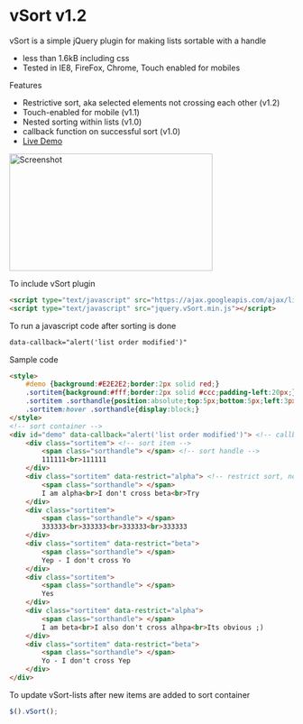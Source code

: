 # vSort v1.2
vSort is a simple jQuery plugin for making lists sortable with a handle
* less than 1.6kB including css
* Tested in IE8, FireFox, Chrome, Touch enabled for mobiles

Features
* Restrictive sort, aka selected elements not crossing each other (v1.2)
* Touch-enabled for mobile (v1.1)
* Nested sorting within lists (v1.0)
* callback function on successful sort (v1.0)
* [Live Demo](http://code.mgvz.com/vSort/)

[<img width="360" height="208" src="https://cloud.githubusercontent.com/assets/4730683/6038591/5ba438ce-ac84-11e4-9e7b-f96a9ba02a8e.png" alt="Screenshot">](http://code.mgvz.com/vSort/)

To include vSort plugin
```html
<script type="text/javascript" src="https://ajax.googleapis.com/ajax/libs/jquery/1.11.2/jquery.min.js"></script>
<script type="text/javascript" src="jquery.vSort.min.js"></script>
```

To run a javascript code after sorting is done
```html
data-callback="alert('list order modified')"
```

Sample code
```html
<style>
    #demo {background:#E2E2E2;border:2px solid red;}
    .sortitem{background:#fff;border:2px solid #ccc;padding-left:20px;}
    .sortitem .sorthandle{position:absolute;top:5px;bottom:5px;left:3px;width:8px;display:none;background-image:url('data:image/png;base64,iVBORw0KGgoAAAANSUhEUgAAAAQAAAAECAYAAACp8Z5+AAAAB3RJTUUH3wIDBycZ/Cj09AAAAAlwSFlzAAALEgAACxIB0t1+/AAAAARnQU1BAACxjwv8YQUAAAAWSURBVHjaY2DABhoaGupBGMRmYiAEAKo2BAFbROu9AAAAAElFTkSuQmCC');}
    .sortitem:hover .sorthandle{display:block;}
</style>
<!-- sort container -->
<div id="demo" data-callback="alert('list order modified')"> <!-- callback script to run on successful sort -->
    <div class="sortitem"> <!-- sort item -->
        <span class="sorthandle"> </span> <!-- sort handle -->
        111111<br>111111
    </div>
    <div class="sortitem" data-restrict="alpha"> <!-- restrict sort, not-to-cross another alpha item -->
        <span class="sorthandle"> </span>
        I am alpha<br>I don't cross beta<br>Try
    </div>
    <div class="sortitem">
        <span class="sorthandle"> </span>
        333333<br>333333<br>333333<br>333333
    </div>
    <div class="sortitem" data-restrict="beta">
        <span class="sorthandle"> </span>
        Yep - I don't cross Yo
    </div>
    <div class="sortitem">
        <span class="sorthandle"> </span>
        Yes
    </div>
    <div class="sortitem" data-restrict="alpha">
        <span class="sorthandle"> </span>
        I am beta<br>I also don't cross alhpa<br>Its obvious ;)
    </div>
    <div class="sortitem" data-restrict="beta">
        <span class="sorthandle"> </span>
        Yo - I don't cross Yep
    </div>
</div>
```

To update vSort-lists after new items are added to sort container
```javascript
$().vSort();
```
